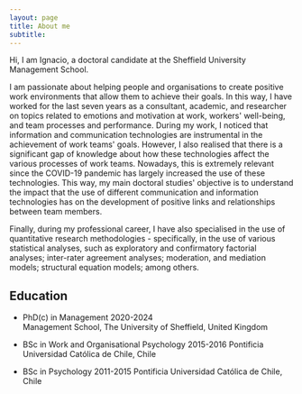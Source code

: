 ```yaml
---
layout: page
title: About me
subtitle: 
---
```


Hi,
I am Ignacio, a doctoral candidate at the Sheffield University Management School.

I am passionate about helping people and organisations to create positive work environments that allow them to achieve their goals. In this way, I have worked for the last seven years as a consultant, academic, and researcher on topics related to emotions and motivation at work, workers' well-being, and team processes and performance. During my work, I noticed that information and communication technologies are instrumental in the achievement of work teams' goals. However, I also realised that there is a significant gap of knowledge about how these technologies affect the various processes of work teams. Nowadays, this is extremely relevant since the COVID-19 pandemic has largely increased the use of these technologies. This way, my main doctoral studies' objective is to understand the impact that the use of different communication and information technologies has on the development of positive links and relationships between team members.

Finally, during my professional career, I have also specialised in the use of quantitative research methodologies - specifically, in the use of various statistical analyses, such as exploratory and confirmatory factorial analyses; inter-rater agreement analyses; moderation, and mediation models; structural equation models; among others.

## Education
- PhD(c) in Management
  2020-2024   
  Management School, The University of Sheffield, United Kingdom

- BSc in Work and Organisational Psychology
  2015-2016
  Pontificia Universidad Católica de Chile, Chile

- BSc in Psychology
  2011-2015
  Pontificia Universidad Católica de Chile, Chile

  

